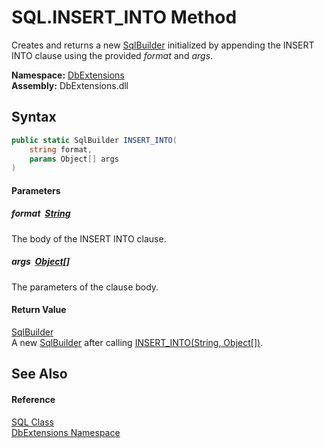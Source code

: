 SQL.INSERT_INTO Method
======================
Creates and returns a new [SqlBuilder][1] initialized by appending the INSERT INTO clause using the provided *format* and *args*.
  
**Namespace:** [DbExtensions][2]  
**Assembly:** DbExtensions.dll

Syntax
------

```csharp
public static SqlBuilder INSERT_INTO(
	string format,
	params Object[] args
)
```

#### Parameters

##### *format*  [String][3]
The body of the INSERT INTO clause.

##### *args*  [Object][4][]
The parameters of the clause body.

#### Return Value
[SqlBuilder][1]  
 A new [SqlBuilder][1] after calling [INSERT_INTO(String, Object[])][5].

See Also
--------

#### Reference
[SQL Class][6]  
[DbExtensions Namespace][2]  

[1]: ../SqlBuilder/README.md
[2]: ../README.md
[3]: https://learn.microsoft.com/dotnet/api/system.string
[4]: https://learn.microsoft.com/dotnet/api/system.object
[5]: ../SqlBuilder/INSERT_INTO.md
[6]: README.md